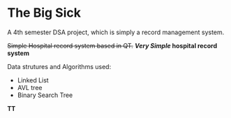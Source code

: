 # The Big Sick
A 4th semester DSA project, which is simply a record management system.
 
~~Simple Hospital record system based in QT.~~ **_Very Simple_ hospital record system**

Data strutures and Algorithms used:
* Linked List
* AVL tree
* Binary Search Tree

**TT**
